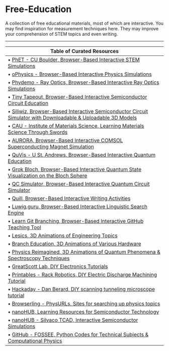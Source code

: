 # Free-Education



A collection of free educational materials, most of which are interactive. You may find inspiration for measurement techniques here. They may improve your comprehension of STEM topics and even writing.
_____________________________________________________________________________________________________________________________________________________________________________

| Table of Curated Resources |
|--------------------------|
| • [PhET - CU Boulder, Browser-Based Interactive STEM Simulations](https://phet.colorado.edu/en/simulations/browse) |
| • [oPhysics - Browser-Based Interactive Physics Simulations](https://ophysics.com/w12.html) |
| • [Phydemo - Ray Optics, Browser-Based Interactive Ray Optics Simulations](https://phydemo.app/ray-optics) |
| • [Tiny Tapeout, Browser-Based Interactive Semiconductor Circuit Education](https://tinytapeout.com/siliwiz/introduction) |
| • [Siliwiz, Browser-Based Interactive Semiconductor Circuit Simulator with Downloadable & Uploadable 3D Models](https://siliwiz.pages.dev) |
| • [CAU - Institute of Materials Science, Learning Materials Science Through Swords](https://www.tf.uni-kiel.de/matwis/amat/iss/index.html) |
| • [AURORA, Browser-Based Interactive COMSOL Superconducting Magnet Simulation](https://aurora.epfl.ch/app-lib) |
| • [QuVis - U St. Andrews, Browser-Based Interactive Quantum Education](https://www.st-andrews.ac.uk/physics/quvis) |
| • [Grok Bloch, Browser-Based Interactive Quantum State Visualization on the Bloch Sphere](https://javafxpert.github.io/grok-bloch) |
| • [QC Simulator, Browser-Based Interactive Quantum Circuit Simulator](https://qcsimulator.github.io) |
| • [Quill, Browser-Based Interactive Writing Activities](https://www.quill.org) |
| • [Luwig.guru, Browser-Based Interactive Linguistic Search Engine](https://ludwig.guru) |
| • [Learn Git Branching, Browser-Based Interactive GitHub Teaching Tool](https://learngitbranching.js.org) |
| • [Lesics, 3D Animations of Engineering Topics](https://www.youtube.com/@Lesics/playlists) |
| • [Branch Education, 3D Animations of Various Hardware](https://www.youtube.com/@BranchEducation/playlists) |
| • [Physics Reimagined, 3D Animations of Quantum Phenomena & Spectroscopy Techniques](https://toutestquantique.fr/en) |
| • [GreatScott Lab, DIY Electronics Tutorials](https://www.instructables.com/member/GreatScottLab/instructables) |
| • [Printables - Rack Robotics, DIY Electric Discharge Machining Tutorial](https://www.printables.com/model/411400-ender-3-to-edm-machine-conversion) |
| • [Hackaday - Dan Berard, DIY scanning tunneling microscope tutorial](https://hackaday.io/project/4986-scanning-tunneling-microscope) |
| • [Browserling - PhysURLs, Sites for searching up physics topics](https://physurls.com) |
| • [nanoHUB, Learning Resources for Semiconductor Technology](https://nanohub.org/groups/semiconductoreducation) |
| • [nanoHUB - Silvaco TCAD, Interactive Semiconductor Simulations](https://nanohub.org/resources/silvacotcad) |
| • [GitHub - FOSSEE, Python Codes for Technical Subjects & Computational Physics](https://github.com/FOSSEE/Python-Textbook-Companions) |
